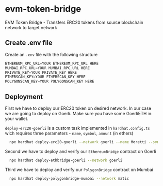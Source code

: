 # evm-token-bridge
EVM Token Bridge - Transfers ERC20 tokens from source blockchain network to target network

## Create .env file

Create an `.env` file with the following structure 

```javascript I'm A tab
ETHEREUM_RPC_URL=YOUR ETHEREUM_RPC_URL HERE
MUMBAI_RPC_URL=YOUR MUMBAI_RPC_URL HERE
PRIVATE_KEY=YOUR PRIVATE_KEY HERE
ETHERSCAN_KEY=YOUR ETHERSCAN_KEY HERE
POLYGONSCAN_KEY=YOUR POLYGONSCAN_KEY HERE
```
## Deployment

First we have to deploy our ERC20 token on desired network. In our case we are going to deploy on Goerli.
Make sure you have some GoerliETH in your wallet.

`deploy-erc20-goerli` is a custom task implemented in `hardhat.config.ts` wich requires three parameters - `name`, `symbol`, `amount` (in ethers)

```bash
  npx hardhat deploy-erc20-goerli --network goerli --name Moretti --symbol MOR --amount 15000
```

Second we have to deploy and verify our `EthereumBridge` contract on Goerli

```bash
  npx hardhat deploy-ethbridge-goerli --network goerli
```
Third we have to deploy and verify our `PolygonBridge` contract on Mumbai
```bash
  npx hardhat deploy-polygonbridge-mumbai --network matic
```